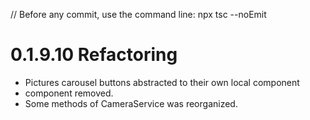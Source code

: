 // Before any commit, use the command line: npx tsc --noEmit

# 0.1.9.10 Refactoring

- Pictures carousel buttons abstracted to their own local component <CarouselButtons />
- <PictureDisplay /> component removed.
- Some methods of CameraService was reorganized.